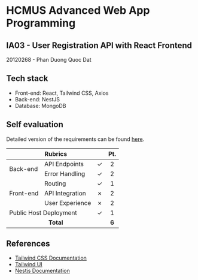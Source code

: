 # HCMUS Advanced Web App Programming

## IA03 - User Registration API with React Frontend

20120268 - Phan Duong Quoc Dat

## Tech stack

-   Front-end: React, Tailwind CSS, Axios
-   Back-end: NestJS
-   Database: MongoDB

## Self evaluation

Detailed version of the requirements can be found [here](https://docs.google.com/document/d/1sZRlRK7f_1cvWuEVaVSnjuCeWNxuPUvw3_SHHeJQzqY/edit?usp=sharing).

<table>
    <thead>
        <tr>
            <th colspan=3>Rubrics</th>
            <th>Pt.</th>
        </tr>
    </thead>
    <tbody >
        <!-- BACK-END -->
        <tr>
            <td rowspan=2>Back-end</td>
            <td>API Endpoints</td>
            <td>&check;</td>
            <td align=center>2</td>
        </tr>
        <tr>
            <td>Error Handling</td>
            <td>&check;</td>
            <td align=center>2</td>
        </tr>
        <!-- FRONT-END -->
        <tr>
          <td rowspan=3>Front-end</td>
            <td>Routing</td>
            <td>&check;</td>
            <td align=center>1</td>
        </tr>
        <tr>
            <td>API Integration</td>
            <td>&cross;</td>
            <td align=center>2</td>
        </tr>
        <tr>
            <td>User Experience</td>
            <td>&cross;</td>
            <td align=center>2</td>
        </tr>
        <!-- PUBLIC HOST -->
        <tr>
            <td colspan=2>Public Host Deployment</td>
            <td>&check;</td>
            <td align=center>1</td>
        </tr>
        <!-- TOTAL PT. -->
        <tr>
            <td colspan=3 align=center><strong>Total</strong></td>
            <td align=center><strong>6</strong></td>
        </tr>
    </tbody>
</table>

## References

-   [Tailwind CSS Documentation](https://tailwindcss.com/docs/)
-   [Tailwind UI](https://tailwindui.com/)
-   [Nestjs Documentation](https://docs.nestjs.com/)
